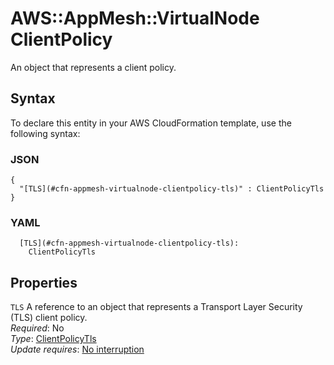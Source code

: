 # AWS::AppMesh::VirtualNode ClientPolicy<a name="aws-properties-appmesh-virtualnode-clientpolicy"></a>

An object that represents a client policy\.

## Syntax<a name="aws-properties-appmesh-virtualnode-clientpolicy-syntax"></a>

To declare this entity in your AWS CloudFormation template, use the following syntax:

### JSON<a name="aws-properties-appmesh-virtualnode-clientpolicy-syntax.json"></a>

```
{
  "[TLS](#cfn-appmesh-virtualnode-clientpolicy-tls)" : ClientPolicyTls
}
```

### YAML<a name="aws-properties-appmesh-virtualnode-clientpolicy-syntax.yaml"></a>

```
  [TLS](#cfn-appmesh-virtualnode-clientpolicy-tls): 
    ClientPolicyTls
```

## Properties<a name="aws-properties-appmesh-virtualnode-clientpolicy-properties"></a>

`TLS`  <a name="cfn-appmesh-virtualnode-clientpolicy-tls"></a>
A reference to an object that represents a Transport Layer Security \(TLS\) client policy\.  
*Required*: No  
*Type*: [ClientPolicyTls](aws-properties-appmesh-virtualnode-clientpolicytls.md)  
*Update requires*: [No interruption](https://docs.aws.amazon.com/AWSCloudFormation/latest/UserGuide/using-cfn-updating-stacks-update-behaviors.html#update-no-interrupt)